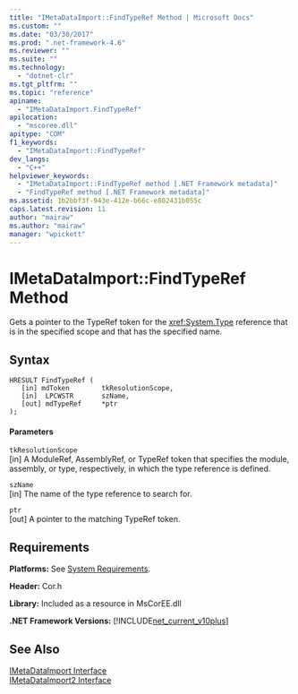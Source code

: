```yaml
---
title: "IMetaDataImport::FindTypeRef Method | Microsoft Docs"
ms.custom: ""
ms.date: "03/30/2017"
ms.prod: ".net-framework-4.6"
ms.reviewer: ""
ms.suite: ""
ms.technology: 
  - "dotnet-clr"
ms.tgt_pltfrm: ""
ms.topic: "reference"
apiname: 
  - "IMetaDataImport.FindTypeRef"
apilocation: 
  - "mscoree.dll"
apitype: "COM"
f1_keywords: 
  - "IMetaDataImport::FindTypeRef"
dev_langs: 
  - "C++"
helpviewer_keywords: 
  - "IMetaDataImport::FindTypeRef method [.NET Framework metadata]"
  - "FindTypeRef method [.NET Framework metadata]"
ms.assetid: 1b2bbf3f-943e-412e-b66c-e802431b055c
caps.latest.revision: 11
author: "mairaw"
ms.author: "mairaw"
manager: "wpickett"
---
```

# IMetaDataImport::FindTypeRef Method
Gets a pointer to the TypeRef token for the <xref:System.Type> reference that is in the specified scope and that has the specified name.  
  
## Syntax  
  
```  
HRESULT FindTypeRef (  
   [in] mdToken        tkResolutionScope,  
   [in]  LPCWSTR       szName,  
   [out] mdTypeRef     *ptr  
);  
```  
  
#### Parameters  
 `tkResolutionScope`  
 [in] A ModuleRef, AssemblyRef, or TypeRef token that specifies the module, assembly, or type, respectively, in which the type reference is defined.  
  
 `szName`  
 [in] The name of the type reference to search for.  
  
 `ptr`  
 [out] A pointer to the matching TypeRef token.  
  
## Requirements  
 **Platforms:** See [System Requirements](../../../../docs/framework/getting-started/system-requirements.md).  
  
 **Header:** Cor.h  
  
 **Library:** Included as a resource in MsCorEE.dll  
  
 **.NET Framework Versions:** [!INCLUDE[net_current_v10plus](../../../../includes/net-current-v10plus-md.md)]  
  
## See Also  
 [IMetaDataImport Interface](../../../../docs/framework/unmanaged-api/metadata/imetadataimport-interface.md)   
 [IMetaDataImport2 Interface](../../../../docs/framework/unmanaged-api/metadata/imetadataimport2-interface.md)